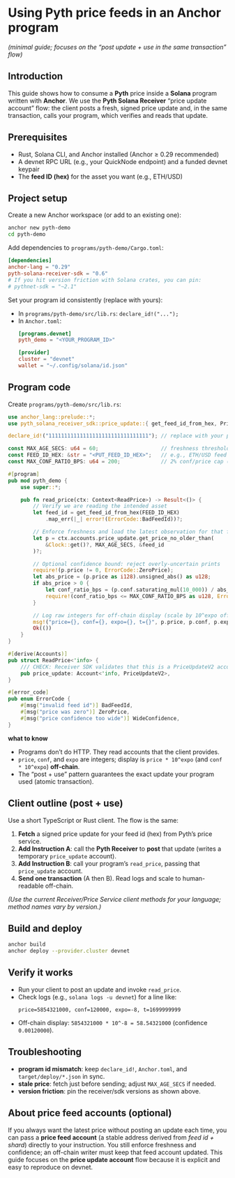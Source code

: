 # Using Pyth price feeds in an Anchor program

*(minimal guide; focuses on the “post update + use in the same transaction” flow)*

## Introduction

This guide shows how to consume a **Pyth** price inside a **Solana** program written with **Anchor**. We use the **Pyth Solana Receiver** “price update account” flow: the client posts a fresh, signed price update and, in the same transaction, calls your program, which verifies and reads that update.

## Prerequisites

- Rust, Solana CLI, and Anchor installed (Anchor ≥ 0.29 recommended)
- A devnet RPC URL (e.g., your QuickNode endpoint) and a funded devnet keypair
- The **feed ID (hex)** for the asset you want (e.g., ETH/USD)

## Project setup

Create a new Anchor workspace (or add to an existing one):
```bash
anchor new pyth-demo
cd pyth-demo
```

Add dependencies to `programs/pyth-demo/Cargo.toml`:
```toml
[dependencies]
anchor-lang = "0.29"
pyth-solana-receiver-sdk = "0.6"
# If you hit version friction with Solana crates, you can pin:
# pythnet-sdk = "~2.1"
```

Set your program id consistently (replace with yours):
- In `programs/pyth-demo/src/lib.rs`: `declare_id!("...");`
- In `Anchor.toml`:
  ```toml
  [programs.devnet]
  pyth_demo = "<YOUR_PROGRAM_ID>"

  [provider]
  cluster = "devnet"
  wallet = "~/.config/solana/id.json"
  ```

## Program code

Create `programs/pyth-demo/src/lib.rs`:

```rust
use anchor_lang::prelude::*;
use pyth_solana_receiver_sdk::price_update::{ get_feed_id_from_hex, PriceUpdateV2 };

declare_id!("11111111111111111111111111111111"); // replace with your program id

const MAX_AGE_SECS: u64 = 60;                    // freshness threshold
const FEED_ID_HEX: &str = "<PUT_FEED_ID_HEX>";   // e.g., ETH/USD feed id (hex)
const MAX_CONF_RATIO_BPS: u64 = 200;             // 2% conf/price cap (optional)

#[program]
pub mod pyth_demo {
    use super::*;

    pub fn read_price(ctx: Context<ReadPrice>) -> Result<()> {
        // Verify we are reading the intended asset
        let feed_id = get_feed_id_from_hex(FEED_ID_HEX)
            .map_err(|_| error!(ErrorCode::BadFeedId))?;

        // Enforce freshness and load the latest observation for that feed
        let p = ctx.accounts.price_update.get_price_no_older_than(
            &Clock::get()?, MAX_AGE_SECS, &feed_id
        )?;

        // Optional confidence bound: reject overly-uncertain prints
        require!(p.price != 0, ErrorCode::ZeroPrice);
        let abs_price = (p.price as i128).unsigned_abs() as u128;
        if abs_price > 0 {
            let conf_ratio_bps = (p.conf.saturating_mul(10_000)) / abs_price;
            require!(conf_ratio_bps <= MAX_CONF_RATIO_BPS as u128, ErrorCode::WideConfidence);
        }

        // Log raw integers for off-chain display (scale by 10^expo off-chain)
        msg!("price={}, conf={}, expo={}, t={}", p.price, p.conf, p.expo, p.publish_time);
        Ok(())
    }
}

#[derive(Accounts)]
pub struct ReadPrice<'info> {
    /// CHECK: Receiver SDK validates that this is a PriceUpdateV2 account
    pub price_update: Account<'info, PriceUpdateV2>,
}

#[error_code]
pub enum ErrorCode {
    #[msg("invalid feed id")] BadFeedId,
    #[msg("price was zero")] ZeroPrice,
    #[msg("price confidence too wide")] WideConfidence,
}
```

**what to know**
- Programs don’t do HTTP. They read accounts that the client provides.
- `price`, `conf`, and `expo` are integers; display is `price * 10^expo` (and `conf * 10^expo`) **off-chain**.
- The “post + use” pattern guarantees the exact update your program used (atomic transaction).

## Client outline (post + use)

Use a short TypeScript or Rust client. The flow is the same:

1. **Fetch** a signed price update for your feed id (hex) from Pyth’s price service.
2. **Add Instruction A**: call the **Pyth Receiver** to **post** that update (writes a temporary `price_update` account).
3. **Add Instruction B**: call your program’s `read_price`, passing that `price_update` account.
4. **Send one transaction** (A then B). Read logs and scale to human-readable off-chain.

*(Use the current Receiver/Price Service client methods for your language; method names vary by version.)*

## Build and deploy

```bash
anchor build
anchor deploy --provider.cluster devnet
```

## Verify it works

- Run your client to post an update and invoke `read_price`.
- Check logs (e.g., `solana logs -u devnet`) for a line like:
  ```
  price=5854321000, conf=120000, expo=-8, t=1699999999
  ```
- Off-chain display: `5854321000 * 10^-8 = 58.54321000` (confidence `0.00120000`).

## Troubleshooting

- **program id mismatch**: keep `declare_id!`, `Anchor.toml`, and `target/deploy/*.json` in sync.
- **stale price**: fetch just before sending; adjust `MAX_AGE_SECS` if needed.
- **version friction**: pin the receiver/sdk versions as shown above.

## About price feed accounts (optional)

If you always want the latest price without posting an update each time, you can pass a **price feed account** (a stable address derived from *feed id + shard*) directly to your instruction. You still enforce freshness and confidence; an off-chain writer must keep that feed account updated. This guide focuses on the **price update account** flow because it is explicit and easy to reproduce on devnet.
